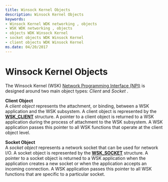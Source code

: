 ```yaml
---
title: Winsock Kernel Objects
description: Winsock Kernel Objects
keywords:
- Winsock Kernel WDK networking , objects
- WSK WDK networking , objects
- objects WDK Winsock Kernel
- socket objects WDK Winsock Kernel
- client objects WDK Winsock Kernel
ms.date: 04/20/2017
---
```


# Winsock Kernel Objects


The Winsock Kernel (WSK) [Network Programming Interface (NPI)](network-programming-interface.md) is designed around two main object types: *Client* and *Socket* .

<a href="" id="client-object-------"></a>**Client Object**   
A *client object* represents the attachment, or binding, between a WSK application and the WSK subsystem. A client object is represented by the [**WSK\_CLIENT**](./wsk-client.md) structure. A pointer to a client object is returned to a WSK application during the process of attachment to the WSK subsystem. A WSK application passes this pointer to all WSK functions that operate at the client object level.

<a href="" id="socket-object-------"></a>**Socket Object**   
A *socket object* represents a network socket that can be used for network I/O. A socket object is represented by the [**WSK\_SOCKET**](/windows-hardware/drivers/ddi/wsk/ns-wsk-_wsk_socket) structure. A pointer to a socket object is returned to a WSK application when the application creates a new socket or when the application accepts an incoming connection. A WSK application passes this pointer to all WSK functions that are specific to a particular socket.

 

